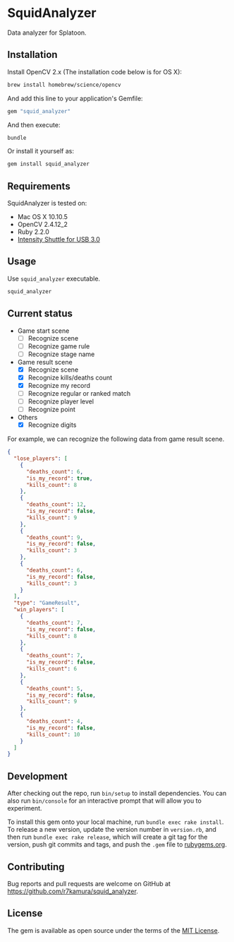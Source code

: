 # SquidAnalyzer

Data analyzer for Splatoon.

## Installation

Install OpenCV 2.x (The installation code below is for OS X):

```sh
brew install homebrew/science/opencv
```

And add this line to your application's Gemfile:

```ruby
gem "squid_analyzer"
```

And then execute:

```sh
bundle
```

Or install it yourself as:

```sh
gem install squid_analyzer
```

## Requirements

SquidAnalyzer is tested on:

- Mac OS X 10.10.5
- OpenCV 2.4.12_2
- Ruby 2.2.0
- [Intensity Shuttle for USB 3.0](https://www.blackmagicdesign.com/jp/products/intensity)

## Usage

Use `squid_analyzer` executable.

```sh
squid_analyzer
```

## Current status

- Game start scene
    - [ ] Recognize scene
    - [ ] Recognize game rule
    - [ ] Recognize stage name
- Game result scene
    - [x] Recognize scene
    - [x] Recognize kills/deaths count
    - [x] Recognize my record
    - [ ] Recognize regular or ranked match
    - [ ] Recognize player level
    - [ ] Recognize point
- Others
    - [x] Recognize digits

For example, we can recognize the following data from game result scene.

```json
{
  "lose_players": [
    {
      "deaths_count": 6,
      "is_my_record": true,
      "kills_count": 8
    },
    {
      "deaths_count": 12,
      "is_my_record": false,
      "kills_count": 9
    },
    {
      "deaths_count": 9,
      "is_my_record": false,
      "kills_count": 3
    },
    {
      "deaths_count": 6,
      "is_my_record": false,
      "kills_count": 3
    }
  ],
  "type": "GameResult",
  "win_players": [
    {
      "deaths_count": 7,
      "is_my_record": false,
      "kills_count": 8
    },
    {
      "deaths_count": 7,
      "is_my_record": false,
      "kills_count": 6
    },
    {
      "deaths_count": 5,
      "is_my_record": false,
      "kills_count": 9
    },
    {
      "deaths_count": 4,
      "is_my_record": false,
      "kills_count": 10
    }
  ]
}
```

## Development

After checking out the repo, run `bin/setup` to install dependencies. You can also run `bin/console` for an interactive prompt that will allow you to experiment.

To install this gem onto your local machine, run `bundle exec rake install`. To release a new version, update the version number in `version.rb`, and then run `bundle exec rake release`, which will create a git tag for the version, push git commits and tags, and push the `.gem` file to [rubygems.org](https://rubygems.org).

## Contributing

Bug reports and pull requests are welcome on GitHub at https://github.com/r7kamura/squid_analyzer.


## License

The gem is available as open source under the terms of the [MIT License](http://opensource.org/licenses/MIT).
